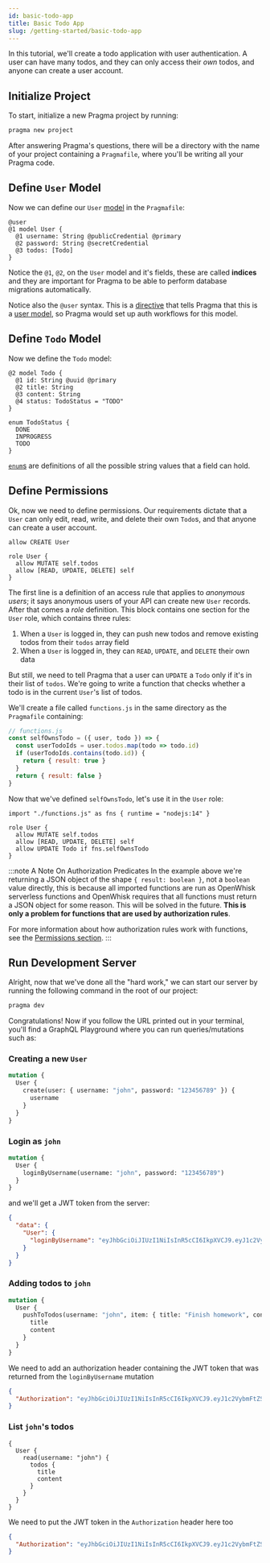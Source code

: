 ```yaml
---
id: basic-todo-app
title: Basic Todo App
slug: /getting-started/basic-todo-app
---
```


In this tutorial, we'll create a todo application with user authentication. A user can have many todos, and they can only access their *own* todos, and anyone can create a user account.

## Initialize Project

To start, initialize a new Pragma project by running:
```sh
pragma new project
```

After answering Pragma's questions, there will be a directory with the name of your project containing a `Pragmafile`, where you'll be writing all your Pragma code.

## Define `User` Model

Now we can define our `User` [model](../../features/user-models.md) in the `Pragmafile`:

```pragma
@user
@1 model User {
  @1 username: String @publicCredential @primary
  @2 password: String @secretCredential
  @3 todos: [Todo]
}
```

Notice the `@1`, `@2`, on the `User` model and it's fields, these are called **indices** and they are important for Pragma to be able to perform database migrations automatically.

Notice also the `@user` syntax. This is a [directive](../../features/directives.md) that tells Pragma that this is a [user model](../../features/user-models.md), so Pragma would set up auth workflows for this model.

## Define `Todo` Model

Now we define the `Todo` model:

```pragma
@2 model Todo {
  @1 id: String @uuid @primary
  @2 title: String
  @3 content: String
  @4 status: TodoStatus = "TODO"
}

enum TodoStatus {
  DONE
  INPROGRESS
  TODO
}
```

[`enum`s](../../features/enum-types.md) are definitions of all the possible string values that a field can hold.

## Define Permissions

Ok, now we need to define permissions. Our requirements dictate that a `User` can only edit, read, write, and delete their own `Todo`s, and that anyone can create a user account.

```pragma
allow CREATE User

role User {
  allow MUTATE self.todos
  allow [READ, UPDATE, DELETE] self
}
```

The first line is a definition of an access rule that applies to *anonymous users*; it says anonymous users of your API can create new `User` records. After that comes a *role* definition. This block contains one section for the `User` role, which contains three rules:

1. When a `User` is logged in, they can push new todos and remove existing todos from their `todos` array field
2. When a `User` is logged in, they can `READ`, `UPDATE`, and `DELETE` their own data

But still, we need to tell Pragma that a user can `UPDATE` a `Todo` only if it's in their list of `todos`. We're going to write a function that checks whether a todo is in the current `User`'s list of todos.

We'll create a file called `functions.js` in the same directory as the `Pragmafile` containing:

```js
// functions.js
const selfOwnsTodo = ({ user, todo }) => {
  const userTodoIds = user.todos.map(todo => todo.id)
  if (userTodoIds.contains(todo.id)) {
    return { result: true }
  }
  return { result: false }
}
```

Now that we've defined `selfOwnsTodo`, let's use it in the `User` role:

```
import "./functions.js" as fns { runtime = "nodejs:14" }

role User {
  allow MUTATE self.todos
  allow [READ, UPDATE, DELETE] self
  allow UPDATE Todo if fns.selfOwnsTodo
}
```

:::note A Note On Authorization Predicates
In the example above we're returning a JSON object of the shape `{ result: boolean }`, not a `boolean` value directly, this is because all imported functions are run as OpenWhisk serverless functions and OpenWhisk requires that all functions must return a JSON object for some reason. This will be solved in the future. **This is only a problem for functions that are used by authorization rules**.

For more information about how authorization rules work with functions, see the [Permissions section](../../features/permissions.md).
:::

## Run Development Server

Alright, now that we've done all the "hard work," we can start our server by running the following command in the root of our project:
```sh
pragma dev
```

Congratulations! Now if you follow the URL printed out in your terminal, you'll find a GraphQL Playground where you can run queries/mutations such as:

### Creating a new `User`
```graphql
mutation {
  User {
    create(user: { username: "john", password: "123456789" }) {
      username
    }
  }
}
```

### Login as `john`
```graphql
mutation {
  User {
    loginByUsername(username: "john", password: "123456789")
  }
}
```

and we'll get a JWT token from the server:
```json
{
  "data": {
    "User": {
      "loginByUsername": "eyJhbGciOiJIUzI1NiIsInR5cCI6IkpXVCJ9.eyJ1c2VybmFtZSI6ImpvaG4iLCJyb2xlIjoiVXNlciJ9.bfqwEcsRZJfdhhY3K83C-wOKa3JmUbfSHF7BCKmNqiU"
    }
  }
}
```

### Adding todos to `john`
```graphql
mutation {
  User {
    pushToTodos(username: "john", item: { title: "Finish homework", content: "" }) {
      title
      content
    }
  }
}
```

We need to add an authorization header containing the JWT token that was returned from the `loginByUsername` mutation
```json
{
  "Authorization": "eyJhbGciOiJIUzI1NiIsInR5cCI6IkpXVCJ9.eyJ1c2VybmFtZSI6ImpvaG4iLCJyb2xlIjoiVXNlciJ9.bfqwEcsRZJfdhhY3K83C-wOKa3JmUbfSHF7BCKmNqiU"
}
```

### List `john`'s todos
```
{
  User {
    read(username: "john") {
      todos {
        title
        content
      }
    }
  }
}
```

We need to put the JWT token in the `Authorization` header here too 
```json
{
  "Authorization": "eyJhbGciOiJIUzI1NiIsInR5cCI6IkpXVCJ9.eyJ1c2VybmFtZSI6ImpvaG4iLCJyb2xlIjoiVXNlciJ9.bfqwEcsRZJfdhhY3K83C-wOKa3JmUbfSHF7BCKmNqiU"
}
```
